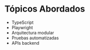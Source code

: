 # Tópicos Abordados

- TypeScript
- Playwright
- Arquitectura modular
- Pruebas automatizadas
- APIs backend
